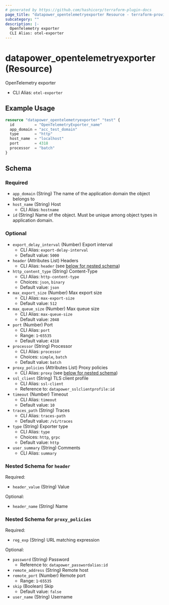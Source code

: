 ```yaml
---
# generated by https://github.com/hashicorp/terraform-plugin-docs
page_title: "datapower_opentelemetryexporter Resource - terraform-provider-datapower"
subcategory: ""
description: |-
  OpenTelemetry exporter
  CLI Alias: otel-exporter
---
```


# datapower_opentelemetryexporter (Resource)

OpenTelemetry exporter
  - CLI Alias: `otel-exporter`

## Example Usage

```terraform
resource "datapower_opentelemetryexporter" "test" {
  id         = "OpenTelemetryExporter_name"
  app_domain = "acc_test_domain"
  type       = "http"
  host_name  = "localhost"
  port       = 4318
  processor  = "batch"
}
```

<!-- schema generated by tfplugindocs -->
## Schema

### Required

- `app_domain` (String) The name of the application domain the object belongs to
- `host_name` (String) Host
  - CLI Alias: `hostname`
- `id` (String) Name of the object. Must be unique among object types in application domain.

### Optional

- `export_delay_interval` (Number) Export interval
  - CLI Alias: `export-delay-interval`
  - Default value: `5000`
- `header` (Attributes List) Headers
  - CLI Alias: `header` (see [below for nested schema](#nestedatt--header))
- `http_content_type` (String) Content-Type
  - CLI Alias: `http-content-type`
  - Choices: `json`, `binary`
  - Default value: `json`
- `max_export_size` (Number) Max export size
  - CLI Alias: `max-export-size`
  - Default value: `512`
- `max_queue_size` (Number) Max queue size
  - CLI Alias: `max-queue-size`
  - Default value: `2048`
- `port` (Number) Port
  - CLI Alias: `port`
  - Range: `1`-`65535`
  - Default value: `4318`
- `processor` (String) Processor
  - CLI Alias: `processor`
  - Choices: `simple`, `batch`
  - Default value: `batch`
- `proxy_policies` (Attributes List) Proxy policies
  - CLI Alias: `proxy` (see [below for nested schema](#nestedatt--proxy_policies))
- `ssl_client` (String) TLS client profile
  - CLI Alias: `ssl-client`
  - Reference to: `datapower_sslclientprofile:id`
- `timeout` (Number) Timeout
  - CLI Alias: `timeout`
  - Default value: `10`
- `traces_path` (String) Traces
  - CLI Alias: `traces-path`
  - Default value: `/v1/traces`
- `type` (String) Exporter type
  - CLI Alias: `type`
  - Choices: `http`, `grpc`
  - Default value: `http`
- `user_summary` (String) Comments
  - CLI Alias: `summary`

<a id="nestedatt--header"></a>
### Nested Schema for `header`

Required:

- `header_value` (String) Value

Optional:

- `header_name` (String) Name


<a id="nestedatt--proxy_policies"></a>
### Nested Schema for `proxy_policies`

Required:

- `reg_exp` (String) URL matching expression

Optional:

- `password` (String) Password
  - Reference to: `datapower_passwordalias:id`
- `remote_address` (String) Remote host
- `remote_port` (Number) Remote port
  - Range: `1`-`65535`
- `skip` (Boolean) Skip
  - Default value: `false`
- `user_name` (String) Username
